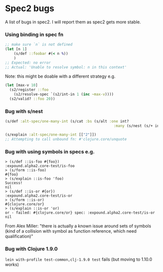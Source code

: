 # Spec2 bugs

A list of bugs in spec2. I will report them as spec2 gets more stable.

### Using binding in spec fn

```clojure
;; make sure `n` is not defined
(let [n 1]
    (s/def ::foobar #(< n %))
    )
;; Expected: no error
;; Actual: 'Unable to resolve symbol: n in this context'    
```

Note: this might be doable with a different strategy e.g.

```clojure
(let [max-v 10]
  (s2/register ::foo
    (s2/resolve-spec `(s2/int-in 1 (inc ~max-v))))
  (s2/valid? ::foo 20))
```

### Bug with s/nest

```clojure
(s/def :alt-spec/one-many-int (s/cat :bs (s/alt :one int?
                                                  :many (s/nest (s/+ int?)))))

(s/explain :alt-spec/one-many-int [["2"]])
;; Attempting to call unbound fn: #'clojure.core/unquote
```

### Bug with using symbols in specs e.g.

```
> (s/def ::is-foo #{foo})
:expound.alpha2.core-test/is-foo
> (s/form ::is-foo)
#{foo}
> (s/explain ::is-foo 'foo)
Success!
nil
> (s/def ::is-or #{or})
:expound.alpha2.core-test/is-or
> (s/form ::is-or)
#{clojure.core/or}
> (s/explain ::is-or 'or)
or - failed: #{clojure.core/or} spec: :expound.alpha2.core-test/is-or
nil
```

From Alex Miller: "there is actually a known issue around sets of symbols (kind of a collision with symbol as function reference, which need qualification)"

### Bug with Clojure 1.9.0

`lein with-profile test-common,clj-1.9.0 test` fails (but moving to 1.10.0 works)

